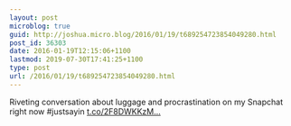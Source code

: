 ```yaml
---
layout: post
microblog: true
guid: http://joshua.micro.blog/2016/01/19/t689254723854049280.html
post_id: 36303
date: 2016-01-19T12:15:06+1100
lastmod: 2019-07-30T17:41:25+1100
type: post
url: /2016/01/19/t689254723854049280.html
---
```

Riveting conversation about luggage and procrastination on my Snapchat right now #justsayin [t.co/2F8DWKKzM...](https://t.co/2F8DWKKzMz)
